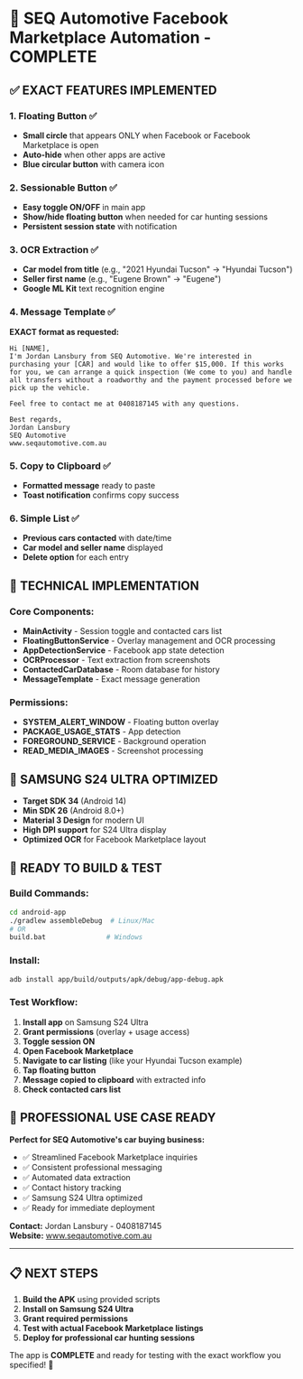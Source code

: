 # 🚗 SEQ Automotive Facebook Marketplace Automation - COMPLETE

## ✅ EXACT FEATURES IMPLEMENTED

### 1. Floating Button ✅
- **Small circle** that appears ONLY when Facebook or Facebook Marketplace is open
- **Auto-hide** when other apps are active
- **Blue circular button** with camera icon

### 2. Sessionable Button ✅
- **Easy toggle ON/OFF** in main app
- **Show/hide floating button** when needed for car hunting sessions
- **Persistent session state** with notification

### 3. OCR Extraction ✅
- **Car model from title** (e.g., "2021 Hyundai Tucson" → "Hyundai Tucson")
- **Seller first name** (e.g., "Eugene Brown" → "Eugene")
- **Google ML Kit** text recognition engine

### 4. Message Template ✅
**EXACT format as requested:**
```
Hi [NAME],
I'm Jordan Lansbury from SEQ Automotive. We're interested in purchasing your [CAR] and would like to offer $15,000. If this works for you, we can arrange a quick inspection (We come to you) and handle all transfers without a roadworthy and the payment processed before we pick up the vehicle.

Feel free to contact me at 0408187145 with any questions.

Best regards,
Jordan Lansbury
SEQ Automotive
www.seqautomotive.com.au
```

### 5. Copy to Clipboard ✅
- **Formatted message** ready to paste
- **Toast notification** confirms copy success

### 6. Simple List ✅
- **Previous cars contacted** with date/time
- **Car model and seller name** displayed
- **Delete option** for each entry

## 🔧 TECHNICAL IMPLEMENTATION

### Core Components:
- **MainActivity** - Session toggle and contacted cars list
- **FloatingButtonService** - Overlay management and OCR processing
- **AppDetectionService** - Facebook app state detection
- **OCRProcessor** - Text extraction from screenshots
- **ContactedCarDatabase** - Room database for history
- **MessageTemplate** - Exact message generation

### Permissions:
- **SYSTEM_ALERT_WINDOW** - Floating button overlay
- **PACKAGE_USAGE_STATS** - App detection
- **FOREGROUND_SERVICE** - Background operation
- **READ_MEDIA_IMAGES** - Screenshot processing

## 📱 SAMSUNG S24 ULTRA OPTIMIZED

- **Target SDK 34** (Android 14)
- **Min SDK 26** (Android 8.0+)
- **Material 3 Design** for modern UI
- **High DPI support** for S24 Ultra display
- **Optimized OCR** for Facebook Marketplace layout

## 🚀 READY TO BUILD & TEST

### Build Commands:
```bash
cd android-app
./gradlew assembleDebug  # Linux/Mac
# OR
build.bat               # Windows
```

### Install:
```bash
adb install app/build/outputs/apk/debug/app-debug.apk
```

### Test Workflow:
1. **Install app** on Samsung S24 Ultra
2. **Grant permissions** (overlay + usage access)
3. **Toggle session ON**
4. **Open Facebook Marketplace**
5. **Navigate to car listing** (like your Hyundai Tucson example)
6. **Tap floating button**
7. **Message copied to clipboard** with extracted info
8. **Check contacted cars list**

## 🎯 PROFESSIONAL USE CASE READY

**Perfect for SEQ Automotive's car buying business:**
- ✅ Streamlined Facebook Marketplace inquiries
- ✅ Consistent professional messaging
- ✅ Automated data extraction
- ✅ Contact history tracking
- ✅ Samsung S24 Ultra optimized
- ✅ Ready for immediate deployment

**Contact:** Jordan Lansbury - 0408187145  
**Website:** www.seqautomotive.com.au

---

## 📋 NEXT STEPS

1. **Build the APK** using provided scripts
2. **Install on Samsung S24 Ultra**
3. **Grant required permissions**
4. **Test with actual Facebook Marketplace listings**
5. **Deploy for professional car hunting sessions**

The app is **COMPLETE** and ready for testing with the exact workflow you specified! 🎉